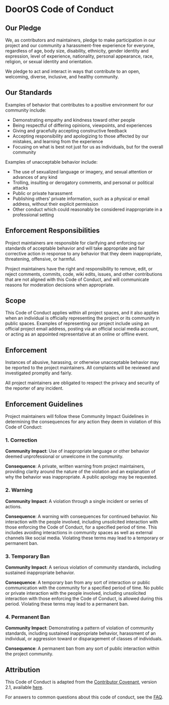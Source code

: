 # DoorOS Code of Conduct

## Our Pledge

We, as contributors and maintainers, pledge to make participation in our project and our community a harassment-free experience for everyone, regardless of age, body size, disability, ethnicity, gender identity and expression, level of experience, nationality, personal appearance, race, religion, or sexual identity and orientation.

We pledge to act and interact in ways that contribute to an open, welcoming, diverse, inclusive, and healthy community.

## Our Standards

Examples of behavior that contributes to a positive environment for our community include:

- Demonstrating empathy and kindness toward other people
- Being respectful of differing opinions, viewpoints, and experiences
- Giving and gracefully accepting constructive feedback
- Accepting responsibility and apologizing to those affected by our mistakes, and learning from the experience
- Focusing on what is best not just for us as individuals, but for the overall community

Examples of unacceptable behavior include:

- The use of sexualized language or imagery, and sexual attention or advances of any kind
- Trolling, insulting or derogatory comments, and personal or political attacks
- Public or private harassment
- Publishing others’ private information, such as a physical or email address, without their explicit permission
- Other conduct which could reasonably be considered inappropriate in a professional setting

## Enforcement Responsibilities

Project maintainers are responsible for clarifying and enforcing our standards of acceptable behavior and will take appropriate and fair corrective action in response to any behavior that they deem inappropriate, threatening, offensive, or harmful.

Project maintainers have the right and responsibility to remove, edit, or reject comments, commits, code, wiki edits, issues, and other contributions that are not aligned with this Code of Conduct, and will communicate reasons for moderation decisions when appropriate.

## Scope

This Code of Conduct applies within all project spaces, and it also applies when an individual is officially representing the project or its community in public spaces. Examples of representing our project include using an official project email address, posting via an official social media account, or acting as an appointed representative at an online or offline event.

## Enforcement

Instances of abusive, harassing, or otherwise unacceptable behavior may be reported to the project maintainers. All complaints will be reviewed and investigated promptly and fairly.

All project maintainers are obligated to respect the privacy and security of the reporter of any incident.

## Enforcement Guidelines

Project maintainers will follow these Community Impact Guidelines in determining the consequences for any action they deem in violation of this Code of Conduct:

### 1. Correction

**Community Impact**: Use of inappropriate language or other behavior deemed unprofessional or unwelcome in the community.

**Consequence**: A private, written warning from project maintainers, providing clarity around the nature of the violation and an explanation of why the behavior was inappropriate. A public apology may be requested.

### 2. Warning

**Community Impact**: A violation through a single incident or series of actions.

**Consequence**: A warning with consequences for continued behavior. No interaction with the people involved, including unsolicited interaction with those enforcing the Code of Conduct, for a specified period of time. This includes avoiding interactions in community spaces as well as external channels like social media. Violating these terms may lead to a temporary or permanent ban.

### 3. Temporary Ban

**Community Impact**: A serious violation of community standards, including sustained inappropriate behavior.

**Consequence**: A temporary ban from any sort of interaction or public communication with the community for a specified period of time. No public or private interaction with the people involved, including unsolicited interaction with those enforcing the Code of Conduct, is allowed during this period. Violating these terms may lead to a permanent ban.

### 4. Permanent Ban

**Community Impact**: Demonstrating a pattern of violation of community standards, including sustained inappropriate behavior, harassment of an individual, or aggression toward or disparagement of classes of individuals.

**Consequence**: A permanent ban from any sort of public interaction within the project community.

## Attribution

This Code of Conduct is adapted from the [Contributor Covenant](https://www.contributor-covenant.org), version 2.1, available [here](https://www.contributor-covenant.org/version/2/1/code_of_conduct.html).

For answers to common questions about this code of conduct, see the [FAQ](https://www.contributor-covenant.org/faq).

